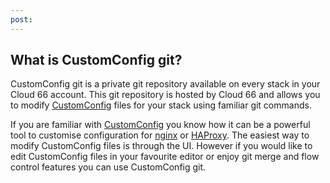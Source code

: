 ```yaml
---
post: 
---
```


## What is CustomConfig git?

CustomConfig git is a private git repository available on every stack in your Cloud 66 account. This git repository is hosted by Cloud 66 and allows you to modify [CustomConfig](/managing-your-stack/customconfig) files for your stack using familiar git commands.

If you are familiar with [CustomConfig](/managing-your-stack/customconfig) you know how it can be a powerful tool to customise configuration for [nginx](/web-server/nginx) or [HAProxy](/web-server/haproxy). The easiest way to modify CustomConfig files is through the UI. However if you would like to edit CustomConfig files in your favourite editor or enjoy git merge and flow control features you can use CustomConfig git.

